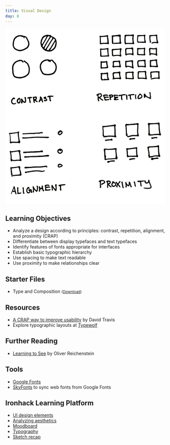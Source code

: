 ```yaml
---
title: Visual Design
day: 8
---
```


<img class="illo aside" src="/assets/images/crap.png" alt="Illustration of CRAP design principles: contrast, repetition, alignment, and proximity" />

Learning Objectives
-------------------

- Analyze a design according to principles: contrast, repetition, alignment, and proximity (CRAP)
- Differentiate between display typefaces and text typefaces
- Identify features of fonts appropriate for interfaces
- Establish basic typographic hierarchy
- Use spacing to make text readable
- Use proximity to make relationships clear


Starter Files
-------------

- Type and Composition <small>(<a download href="{{ site.baseurl }}/files/Type and Composition.sketch">Download</a>)</small>


Resources
---------

- [A CRAP way to improve usability](https://www.userfocus.co.uk/articles/A_CRAP_way_to_improve_usability.html) by David Travis
- Explore typographic layouts at [Typewolf](https://www.typewolf.com)


Further Reading
---------------

- [Learning to See](https://ia.net/topics/learning-to-see) by Oliver Reichenstein


Tools
-----

- [Google Fonts](https://fonts.google.com)
- [SkyFonts](https://skyfonts.com) to sync web fonts from Google Fonts


Ironhack Learning Platform
---------------------------

- [UI design elements](http://learn.ironhack.com/#/learning_unit/3368)
- [Analyzing aesthetics](http://learn.ironhack.com/#/learning_unit/3393)
- [Moodboard](http://learn.ironhack.com/#/learning_unit/3394)
- [Typography](http://learn.ironhack.com/#/learning_unit/3404)
- [Sketch recap](http://learn.ironhack.com/#/learning_unit/3397)
